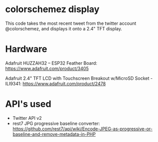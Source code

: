 # colorschemez display
This code takes the most recent tweet from the twitter account @colorschemez, and displays it onto a 2.4" TFT display. 

# Hardware
Adafruit HUZZAH32 – ESP32 Feather Board: https://www.adafruit.com/product/3405

Adafruit 2.4" TFT LCD with Touchscreen Breakout w/MicroSD Socket - ILI9341: https://www.adafruit.com/product/2478

# API's used
* Twitter API v2
* rest7 JPG progressive baseline converter: https://github.com/rest7/api/wiki/Encode-JPEG-as-progressive-or-baseline-and-remove-metadata-in-PHP


